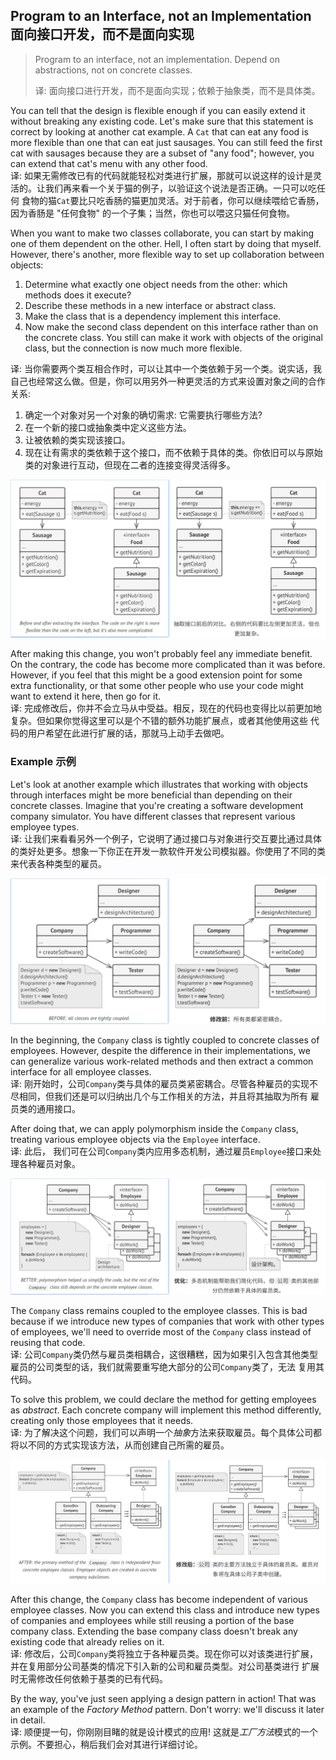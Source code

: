 ## Program to an Interface, not an Implementation 面向接口开发，而不是面向实现
> Program to an interface, not an implementation. Depend on abstractions, not on concrete classes.
> 
> 译: 面向接口进行开发，而不是面向实现；依赖于抽象类，而不是具体类。

You can tell that the design is flexible enough if you can easily extend it without breaking any existing code. Let's 
make sure that this statement is correct by looking at another cat example. A `Cat` that can eat any food is more 
flexible than one that can eat just sausages. You can still feed the first cat with sausages because they are a subset 
of "any food"; however, you can extend that cat's menu with any other food.   
译: 如果无需修改已有的代码就能轻松对类进行扩展，那就可以说这样的设计是灵活的。让我们再来看一个关于猫的例子，以验证这个说法是否正确。一只可以吃任何
食物的猫`Cat`要比只吃香肠的猫更加灵活。对于前者，你可以继续喂给它香肠，因为香肠是 "任何食物" 的一个子集；当然，你也可以喂这只猫任何食物。

When you want to make two classes collaborate, you can start by making one of them dependent on the other. Hell, I 
often start by doing that myself. However, there's another, more flexible way to set up collaboration between objects:
1. Determine what exactly one object needs from the other: which methods does it execute?
2. Describe these methods in a new interface or abstract class.
3. Make the class that is a dependency implement this interface.
4. Now make the second class dependent on this interface rather than on the concrete class. You still can make it work 
with objects of the original class, but the connection is now much more flexible.

译: 当你需要两个类互相合作时，可以让其中一个类依赖于另一个类。说实话，我自己也经常这么做。但是，你可以用另外一种更灵活的方式来设置对象之间的合作
关系:
1. 确定一个对象对另一个对象的确切需求: 它需要执行哪些方法?
2. 在一个新的接口或抽象类中定义这些方法。
3. 让被依赖的类实现该接口。
4. 现在让有需求的类依赖于这个接口，而不依赖于具体的类。你依旧可以与原始类的对象进行互动，但现在二者的连接变得灵活得多。

![cat and sausage](../../../../../assets/uml_Cat_Sausage.png)

After making this change, you won't probably feel any immediate benefit. On the contrary, the code has become more 
complicated than it was before. However, if you feel that this might be a good extension point for some extra 
functionality, or that some other people who use your code might want to extend it here, then go for it.   
译: 完成修改后，你并不会立马从中受益。相反，现在的代码也变得比以前更加地复杂。但如果你觉得这里可以是个不错的额外功能扩展点，或者其他使用这些
代码的用户希望在此进行扩展的话，那就马上动手去做吧。


### Example 示例
Let's look at another example which illustrates that working with objects through interfaces might be more beneficial 
than depending on their concrete classes. Imagine that you're creating a software development company simulator. You 
have different classes that represent various employee types.   
译: 让我们来看看另外一个例子，它说明了通过接口与对象进行交互要比通过具体的类好处更多。想象一下你正在开发一款软件开发公司模拟器。你使用了不同的类
来代表各种类型的雇员。

![all classes are coupled](../../../../../assets/uml_Company_before.png)

In the beginning, the `Company` class is tightly coupled to concrete classes of employees. However, despite the 
difference in their implementations, we can generalize various work-related methods and then extract a common interface 
for all employee classes.   
译: 刚开始时，公司`Company`类与具体的雇员类紧密耦合。尽管各种雇员的实现不尽相同，但我们还是可以归纳出几个与工作相关的方法，并且将其抽取为所有
雇员类的通用接口。

After doing that, we can apply polymorphism inside the `Company` class, treating various employee objects via the 
`Employee` interface.   
译: 此后， 我们可在公司`Company`类内应用多态机制，通过雇员`Employee`接口来处理各种雇员对象。

![simplify code by using polymorphism](../../../../../assets/uml_Company_better.png)

The `Company` class remains coupled to the employee classes. This is bad because if we introduce new types of companies
that work with other types of employees, we'll need to override most of the `Company` class instead of reusing that code.   
译: 公司`Company`类仍然与雇员类相耦合，这很糟糕，因为如果引入包含其他类型雇员的公司类型的话，我们就需要重写绝大部分的公司`Company`类了，无法
复用其代码。

To solve this problem, we could declare the method for getting employees as *abstract*. Each concrete company will 
implement this method differently, creating only those employees that it needs.   
译: 为了解决这个问题，我们可以声明一个*抽象*方法来获取雇员。每个具体公司都将以不同的方式实现该方法，从而创建自己所需的雇员。

![simplify code by using polymorphism2](../../../../../assets/uml_Company_after.png)

After this change, the `Company` class has become independent of various employee classes. Now you can extend this class
and introduce new types of companies and employees while still reusing a portion of the base company class. Extending
the base company class doesn't break any existing code that already relies on it.   
译: 修改后，公司`Company`类将独立于各种雇员类。现在你可以对该类进行扩展，并在复用部分公司基类的情况下引入新的公司和雇员类型。对公司基类进行
扩展时无需修改任何依赖于基类的已有代码。

By the way, you've just seen applying a design pattern in action! That was an example of the *Factory Method* pattern.
Don't worry: we'll discuss it later in detail.   
译: 顺便提一句，你刚刚目睹的就是设计模式的应用! 这就是*工厂方法*模式的一个示例。不要担心，稍后我们会对其进行详细讨论。
